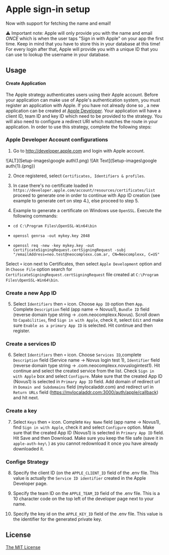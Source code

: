 # Apple sign-in setup

Now with support for fetching the name and email!

⚠️ Important note: Apple will only provide you with the name and email *ONCE* which is when the user taps "Sign in with Apple" on your app the first time. Keep in mind that you have to store this in your database at this time! For every login after that, Apple will provide you with a unique ID that you can use to lookup the username in your database.

## Usage

#### Create Application

The Apple strategy authenticates users using their Apple account. Before
 your application can make use of Apple's authentication system, you
 must register an application with Apple. If you have not already done so
, a new application can be created at [Apple Developer](https://developer.apple.com/).
 Your application will have a client ID, team ID and key ID which need to be
  provided to the strategy. You will also need to configure a redirect URI 
  which matches the route in your application. In order to use this strategy,
 complete the following steps:

### Apple Developer Account configurations

1. Go to http://developer.apple.com and login with Apple account.

![ALT](Setup-images\google auth\1.png)
![Alt Text](Setup-images\google auth\{1}.{png})

2. Once registered, select `Certificates, Identifiers & profiles`.

3. In case there's no certificate loaded in `https://developer.apple.com/account/resources/certificates/list` proceed to generate one in order to continue with App ID creation (see example to generate cert on step 4.), else proceed to step 5.

4. Example to generate a certificate on Windows use `OpenSSL`.
Execute the following commands:
- `cd C:\Program Files\OpenSSL-Win64\bin`

- `openssl genrsa -out mykey.key 2048`

- `openssl req -new -key mykey.key -out CertificateSigningRequest.certSigningRequest -subj "/emailAddress=neo.test@neocomplexx.com.ar, CN=Neocomplexx, C=US"`

Select `+` icon next to Certificates, then select `Apple Development` option and in `Choose File` option search for `CertificateSigningRequest.certSigningRequest` file created at `C:\Program Files\OpenSSL-Win64\bin`.

### Create a new App ID

5. Select `Identifiers` then `+` icon. Choose `App ID` option then `App`. Complete `Description` field (app name -> Novus1), `Bundle ID` field (reverse domain type string -> .com.neocomplexx.Novus). Scroll down to `Capabilities`, find `Sign in with Apple`, check it, select `Edit` and make sure `Enable as a primary App ID` is selected.  Hit continue and then register.

### Create a services ID

6. Select `Identifiers` then `+` icon. Choose `Services ID`,complete `Description` field (Service name -> Novus login test 1), `Identifier` field (reverse domain type string -> .com.neocomplexx.novuslogintest1). Hit continue and select the created service from the list. Check `Sign in with Apple` box and select `Configure`. Make sure that the created App ID (Novus1) is selected in `Primary App ID` field. Add domain of redirect url in `Domain and Subdomains` field (mylocaladdr.com) and redirect url in `Return URLs` field (https://mylocaladdr.com:3000/auth/apple/callback) and hit next.

### Create a key

7. Select `Keys` then `+` icon. Complete `Key Name` field (app name -> Novus1), find `Sign in with Apple`, check it and select `Configure` option. Make sure that the created App ID (Novus1) is selected in `Primary App ID` field. Hit Save and then Download. Make sure you keep the file safe (save it in `apple-auth-key\` ) as you cannot redownload it once you have already downloaded it.

### Confige Strategy

8. Specify the client ID (on the `APPLE_CLIENT_ID` field of the .env file. This value is actually the `Service ID identifier` created in the Apple Developer page.

9. Specify the team ID on the `APPLE_TEAM_ID` field of the .env file. This is a 10 character code on the top left of the developer page next to your name.

10. Specify the key id on the `APPLE_KEY_ID` field of the .env file. This value is the identifier for the generated private key.

## License

[The MIT License](http://opensource.org/licenses/MIT)
